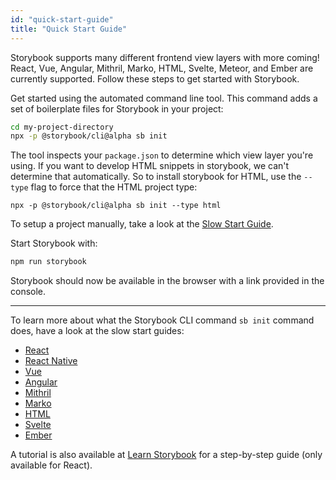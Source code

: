 ```yaml
---
id: "quick-start-guide"
title: "Quick Start Guide"
---
```


Storybook supports many different frontend view layers with more coming!
React, Vue, Angular, Mithril, Marko, HTML, Svelte, Meteor, and Ember are currently supported. Follow these steps to get started with Storybook.

Get started using the automated command line tool. This command adds a set of boilerplate files for Storybook in your project:

```sh
cd my-project-directory
npx -p @storybook/cli@alpha sb init
```

The tool inspects your `package.json` to determine which view layer you're using. If you want to develop HTML snippets in storybook, we can't determine that automatically. So to install storybook for HTML, use the `--type` flag to force that the HTML project type:

```
npx -p @storybook/cli@alpha sb init --type html
```

To setup a project manually, take a look at the [Slow Start Guide](/basics/slow-start-guide/).

Start Storybook with:

```sh
npm run storybook
```

Storybook should now be available in the browser with a link provided in the console.

---

To learn more about what the Storybook CLI command `sb init` command does, have a look at the slow start guides:

- [React](/basics/guide-react/)
- [React Native](/basics/guide-react-native/)
- [Vue](/basics/guide-vue/)
- [Angular](/basics/guide-angular/)
- [Mithril](/basics/guide-mithril/)
- [Marko](/basics/guide-marko/)
- [HTML](/basics/guide-html/)
- [Svelte](/basics/guide-svelte/)
- [Ember](/basics/guide-ember/)

A tutorial is also available at [Learn Storybook](https://www.learnstorybook.com) for a step-by-step guide (only available for React).
